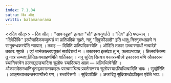 ```yaml
---
index: 7.1.84
sutra: दिव औत्‌
vritti: balamanorama
---
```


<<दिव औत्>> - दिव औत् । "सावनडुहः" इत्यतः "सौ" इत्यनुवर्तते । "दिव" इति षष्ठन्तम् । "दिवेर्ङिविः" इत्यौणादिकमव्युत्पन्नं वा प्रातिपदिकं गृह्रते, नतु "दिवुक्रीडादौ" इति धातुः,निरनुबन्धग्रहणे न सानुबन्धकस्ये॑ति न्यायात् । तदाह — दिविति प्रातिपदिकस्येति । औदिति तकार उच्चारणार्थो नत्वादेशे तकारः श्रूयते । एवं चानेकाल्त्वप्रयुक्तं सर्वादेशत्वं न । तकारस्य इत्संज्ञा तु न, फलाऽभावात् । तित्स्वरितस्य तु नात्र सम्भवः,तितिप्रत्ययग्रहण॑मिति वार्तिकात् । ननु सुदिव् सित्यत्र वकारस्यौत्त्वे इकारस्य यणि औकारस्य स्थानिवत्त्वेन हल्त्वाद्धल्ङ्यादिना सुलोपः स्यादित्यत आह्म — अल्विधित्वेनेति । औकारादेशस्थानिभूताद्वकारात्मकहलः परत्वमाश्रित्य प्रवर्तमानस्य सुलोपस्याऽल्विधित्वादिति भावः । सुद्यौरिति । आङ्गत्वात्तदन्तस्याप्यौत्त्वे यण् । रुत्वविसर्गौ । सुदिवाविति । अजादिषु सुदिव्शब्दोऽविकृत एवेति भावः ।
